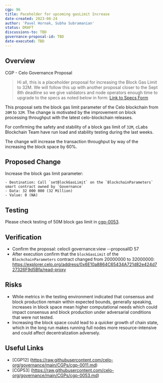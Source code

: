 ```yaml
---
cgp: 96
title: Paceholder for upcoming gasLimit Increase
date-created: 2023-08-24
author: 'Pavel Hornak, Subha Subramanian'
status: DRAFT
discussions-to: TBD
governance-proposal-id: TBD
date-executed: TBD
---
```

## Overview

CGP - Celo Governance Proposal

> Hi all, this is a placeholder proposal for increasing the Block Gas Limit to 32M. We will follow this up with another proposal closer to the Sept 8th deadline so we give validators and node operators enough time to upgrade to the specs as noted below in form:
> [Link to Specs Form](https://docs.google.com/forms/d/1WmfRXb9kJ4qHitjYAGgsHwkBH0HOSjBnGY031u8EO_g)

This proposal sets the block gas limit parameter of the Celo blockchain from `20M` to `32M`. The change is motivated by the improvement on block processing throughput with the latest celo-blockchain releases.

For confirming the safety and stability of a block gas limit of `32M`, cLabs Blockchain Team have run load and stability testing during the last weeks.

The change will increase the transaction throughput by way of the increasing the block space by 60%.

## Proposed Change

Increase the block gas limit parameter:

    - Destination: Call `setBlockGasLimit` on the `BlockchainParameters` smart contract owned by `Governance`
    - Data: 32 000 000 (32 Million)
    - Value: 0 (NA)

## Testing

Please check testing of 50M block gas limit in [cgp-0053](https://github.com/celo-org/governance/blob/main/CGPs/cgp-0053.md).

## Verification

* Confirm the proposal: celocli governance:view --proposalID 57
* After execution confirm that the `blockGasLimit` of the `BlockchainParameters` contract changed from 20000000 to 32000000: https://explorer.celo.org/address/0x6E10a8864C65434A721d82e424d727326F9d5Bfa/read-proxy

## Risks

- While metrics in the testing environment indicated that consensus and block production remain within expected bounds, generally speaking, increases in block space mean higher computational needs which could impact consensus and block production under adversarial conditions that were not tested.
- Increasing the block space could lead to a quicker growth of chain state, which in the long run makes running full nodes more resource-intensive and could affect decentralization adversely.

## Useful Links

* [CGP12] (https://raw.githubusercontent.com/celo-org/governance/main/CGPs/cgp-0011.md)
* [CGP53] (https://raw.githubusercontent.com/celo-org/governance/main/CGPs/cgp-0053.md)


